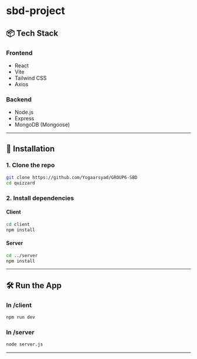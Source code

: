 # sbd-project

## 📦 Tech Stack

### Frontend

- React
- Vite
- Tailwind CSS
- Axios

### Backend

- Node.js
- Express
- MongoDB (Mongoose)

---

## 🔧 Installation

### 1. Clone the repo

```bash
git clone https://github.com/Yogaarsyad/GROUP6-SBD
cd quizzard
```

### 2. Install dependencies

#### Client

```bash
cd client
npm install
```

#### Server

```bash
cd ../server
npm install
```

---

## 🛠 Run the App

### In /client

```bash
npm run dev
```

### In /server

```bash
node server.js
```

---